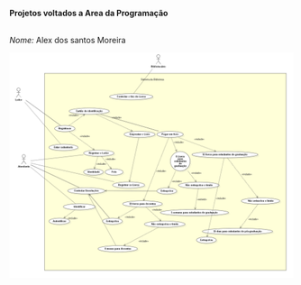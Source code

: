 **Projetos voltados a Area da Programação**
 
<br>*Nome:* Alex dos santos Moreira

![Sistema_Biblioteca-Alex dos santos.png](https://github.com/alexsiks/alexsiks/blob/main/Sistema_Biblioteca-Alex%20dos%20santos.png?raw=true)
##
